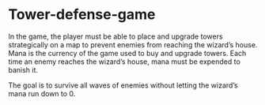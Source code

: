 # Tower-defense-game
In the game, the player must be able to place and 
upgrade towers strategically on a map to prevent enemies from reaching the wizard’s house. 
Mana is the currency of the game used to buy and upgrade towers. Each time an enemy reaches the wizard’s house,
mana must be expended to banish it. 

The goal is to survive all waves of enemies without letting the
wizard’s mana run down to 0.

